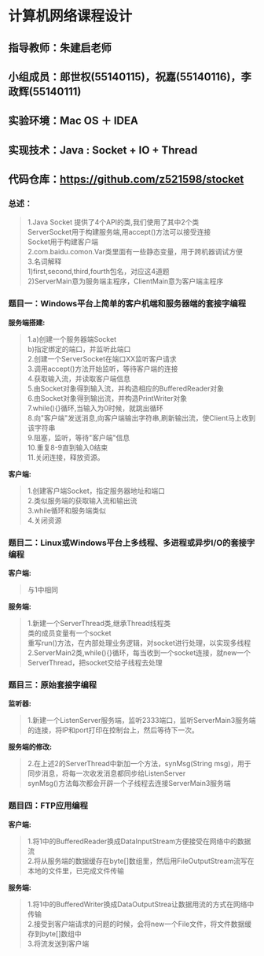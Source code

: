 # 计算机网络课程设计
## 指导教师：朱建启老师
## 小组成员：郎世权(55140115)，祝嘉(55140116)，李政辉(55140111)
## 实验环境：Mac OS ＋ IDEA
## 实现技术：Java : Socket + IO + Thread
## 代码仓库：https://github.com/z521598/stocket
### 总述：
> 1.Java Socket 提供了4个API的类,我们使用了其中2个类  
> ServerSocket用于构建服务端,用accept()方法可以接受连接  
> Socket用于构建客户端  
> 2.com.baidu.comon.Var类里面有一些静态变量，用于跨机器调试方便    
> 3.名词解释    
> 1)first,second,third,fourth包名，对应这4道题  
> 2)ServerMain意为服务端主程序，ClientMain意为客户端主程序  
### 题目一：Windows平台上简单的客户机端和服务器端的套接字编程
__服务端搭建:__  
>1.a)创建一个服务器端Socket  
>  b)指定绑定的端口，并监听此端口  
>2.创建一个ServerSocket在端口XX监听客户请求  
>3.调用accept()方法开始监听，等待客户端的连接  
>4.获取输入流，并读取客户端信息  
>5.由Socket对象得到输入流，并构造相应的BufferedReader对象  
>6.由Socket对象得到输出流，并构造PrintWriter对象  
>7.while(){}循环,当输入为0时候，就跳出循环  
>8.向"客户端"发送消息,向客户端输出字符串,刷新输出流，使Client马上收到该字符串  
>9.阻塞，监听，等待"客户端"信息  
>10.重复8-9直到输入0结束  
>11.关闭连接，释放资源。   

__客户端:__  
>1.创建客户端Socket，指定服务器地址和端口  
>2.类似服务端的获取输入流和输出流  
>3.while循环和服务端类似  
>4.关闭资源  
### 题目二：Linux或Windows平台上多线程、多进程或异步I/O的套接字编程
__客户端:__  
> 与1中相同

__服务端:__  
>1.新建一个ServerThread类,继承Thread线程类  
> 类的成员变量有一个socket  
> 重写run()方法，在内部处理业务逻辑，对socket进行处理，以实现多线程  
>2.ServerMain2类,while(){}循环，每当收到一个socket连接，就new一个ServerThread，把socket交给子线程去处理  
### 题目三：原始套接字编程  
__监听器:__   
>1.新建一个ListenServer服务端，监听2333端口，监听ServerMain3服务端的连接，将IP和port打印在控制台上，然后等待下一次。  

__服务端的修改:__
>2.在上述2的ServerThread中新加一个方法，synMsg(String msg)，用于同步消息，将每一次收发消息都同步给ListenServer   
>synMsg()方法每次都会开辟一个子线程去连接ServerMain3服务端   
### 题目四：FTP应用编程
__客户端:__  
>1.将1中的BufferedReader换成DataInputStream方便接受在网络中的数据流    
>2.将从服务端的数据缓存在byte[]数组里，然后用FileOutputStream流写在本地的文件里，已完成文件传输  

__服务端:__  
>1.将1中的BufferedWriter换成DataOutputStrea让数据用流的方式在网络中传输   
>2.接受到客户端请求的问题的时候，会将new一个File文件，将文件数据缓存到byte[]数组中   
>3.将流发送到客户端     
